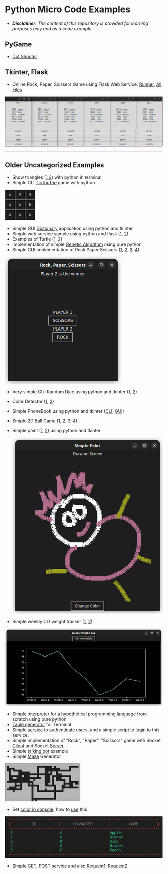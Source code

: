 <style>
img[src$="center"] {
  display:block;
  margin: 0 auto;
}
</style>





# Python Micro Code Examples
- ***Disclaimer**: The content of this repository is provided for learning purposes only and as a code example.*

## PyGame
- [Dot Shooter](games/dot_shooter/dot-shooter.py)

## Tkinter, Flask
- Online Rock, Paper, Scissers Game using Flask Web Service: [Runner](games/rock_paper_scissers_online/runner.py), [All Files](games/rock_paper_scissers_online/)  


![](games/rock_paper_scissers_online/snapshot.png?style=center)




----
## Older Uncategorized Examples
- Show triangles ([1](/lessons/python/exercises/exercise-general-week-01-triangle.py),[2](/lessons/python/exercises/exercise-general-week-01-triangle-answer.py)) with python in terminal
- Simple CLI [TicTocToe](/lessons/python/examples/games/tic_toc_toe/tic-toc-toe-cli.py) game with python


![](/lessons/python/examples/games/tic_toc_toe/tic-toc-toe-cli.png?style=center)


- Simple GUI [Dictionary](/lessons/python/exercises/exercise-general-week-05-01.py) application using python and tkinter
- Simple web service sample using python and flask ([1](/lessons/python/examples/web/flask-01.py), [2](/lessons/python/examples/web/flask-02.py))
- Examples of Turtle ([1](/lessons/python/examples/sample/turtle/turtle-01.py), [2](/lessons/python/examples/sample/turtle/turtle-02.py))
- Implementation of simple [Genetic Algorithm](/lessons/algorithm/kinds/evolutionary/simple-genetic-algorithm.py) using pure python
- Simple GUI implementation of Rock Paper Scissors ([1](/lessons/python/examples/games/rock_paper_scissers/rock-paper-scissors-gui-01.py), [2](/lessons/python/examples/games/rock_paper_scissers/rock-paper-scissors-gui-02.py), [3](/lessons/python/examples/games/rock_paper_scissers/rock-paper-scissors-gui-03.py), [4](/lessons/python/examples/games/rock_paper_scissers/rock-paper-scissors-gui-04.py))

![](/lessons/python/examples/games/rock_paper_scissers/rock-paper-scissors-gui-04.png?style=center)

- Very simple GUI Random Dice using python and tkinter ([1](/lessons/python/examples/apps/random_dice/random-dice-01.py), [2](/lessons/python/examples/apps/random_dice/random-dice-02.py))
- Color Detector ([1](/lessons/python/examples/apps/color/color-detector-01.py), [2](/lessons/python/examples/apps/color/color-detector-02.py))
- Simple PhoneBook using python and tkinter ([CLI](/lessons/python/examples/apps/phone_book/phone-book-cli.py), [GUI](/lessons/python/examples/apps/phone_book/phone-book-gui.py))
- Simple 2D Ball Game ([1](/lessons/python/examples/sample/game_engine/simple-2d-game-part1.py), [2](/lessons/python/examples/sample/game_engine/simple-2d-game-part2.py), [3](/lessons/python/examples/sample/game_engine/simple-2d-game-part3.py), [4](/lessons/python/examples/sample/game_engine/simple-2d-game-part4.py))
- Simple paint ([1](/lessons/python/examples/apps/color/paint-01.py), [2](/lessons/python/examples/apps/color/paint-02.py)) using python and tkinter
  
  ![](/lessons/python/examples/apps/color/paint-02.png?style=center)
- Simple weekly CLI weight tracker ([1](/lessons/python/examples/apps/gym/weight-tracker-01.py), [2](/lessons/python/examples/apps/gym/weight-tracker-02.py))

![](/lessons/python/examples/apps/gym/weight-tracker-02.png?style=center)

- Simple [interpreter](/lessons/python/examples/apps/interpreter/interpreter.py) for a hypothetical programming language from scratch using pure python
- [Table generator](/lessons/python/examples/apps/generator/simple-table-generator.py) for Terminal
- Simple [service](/lessons/python/examples/sample/auth_service/simple-bad-practice-authenticator.py) to authenticate users, and a simple script to [login](/lessons/python/examples/sample/auth_service/simple-bad-practice-login-script.py) to this service.
- Simple implementation of "Rock", "Paper", "Scissors" game with Socket [Client](/lessons/python/examples/sample/socket/simple-socket-client.py) and Socket [Server](/lessons/python/examples/sample/socket/simple-socket-server.py)
- Simple [talking bot](/lessons/python/examples/apps/bot/simple-talking-bot.py) example
- Simple [Maze](/lessons/python/examples/games/maze/simple-cli-maze-generator.py) Generator

![](/lessons/python/examples/games/maze/simple-cli-maze-generator.png?style=center)
- Set [color in console](/lessons/python/concepts/enum/color-enum.py); how to [use](/lessons/python/examples/apps/color/console-color.py) this

![](/lessons/python/examples/apps/color/console-color.png?style=center)
- Simple [GET, POST](/lessons/python/examples/sample/get_post_service/simple-get-post-service.py) service and also [Request1](/lessons/python/examples/sample/get_post_service/simple-get-post-request.py), [Request2](/lessons/python/examples/sample/get_post_service/simple-get-post-request2.py)
